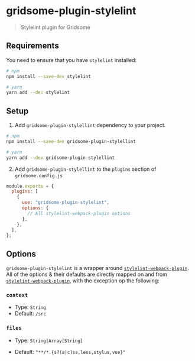 # gridsome-plugin-stylelint

> Stylelint plugin for Gridsome

## Requirements

You need to ensure that you have `stylelint` installed:

```bash
# npm
npm install --save-dev stylelint

# yarn
yarn add --dev stylelint
```

## Setup

1. Add `gridsome-plugin-stylellint` dependency to your project.

```bash
# npm
npm install --save-dev gridsome-plugin-stylellint

# yarn
yarn add --dev gridsome-plugin-stylellint
```

2. Add `gridsome-plugin-stylellint` to the `plugins` section of `gridsome.config.js`

```js
module.exports = {
  plugins: [
    {
      use: "gridsome-plugin-stylelint",
      options: {
        // All stylelint-webpack-plugin options
      },
    },
  ],
};
```

## Options

`gridsome-plugin-stylelint` is a wrapper around [`stylelint-webpack-plugin`](https://github.com/webpack-contrib/stylelint-webpack-plugin#options). All of the options & their defaults are directly mapped on and from [`stylelint-webpack-plugin`](https://github.com/webpack-contrib/stylelint-webpack-plugin#options), with the exception op the following:

### `context`

- Type: `String`
- Default: `/src`

### `files`

- Type: `String|Array[String]`
* Default: `"**/*.{s?(a|c)ss,less,stylus,vue}"`
